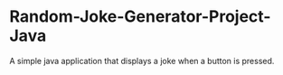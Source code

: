 # Random-Joke-Generator-Project-Java
A simple java application that displays a joke when a button is pressed.
